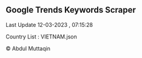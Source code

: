 

## Google Trends Keywords Scraper 
 
Last Update 12-03-2023 , 07:15:28

Country List :
VIETNAM.json



© Abdul Muttaqin 
